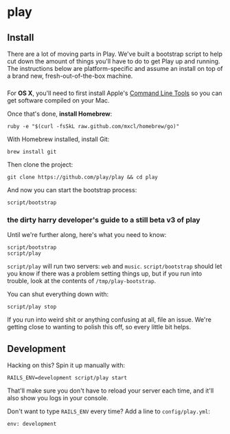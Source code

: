 # play

## Install

There are a lot of moving parts in Play. We've built a bootstrap script to help
cut down the amount of things you'll have to do to get Play up and running. The
instructions below are platform-specific and assume an install on top of a brand
new, fresh-out-of-the-box machine.

###

For **OS X**, you'll need to first install Apple's [Command Line Tools](https://developer.apple.com/downloads/index.action?=command%20line%20tools)
so you can get software compiled on your Mac.

Once that's done, **install Homebrew**:

    ruby -e "$(curl -fsSkL raw.github.com/mxcl/homebrew/go)"

With Homebrew installed, install Git:

    brew install git

Then clone the project:

    git clone https://github.com/play/play && cd play

And now you can start the bootstrap process:

    script/bootstrap


### the dirty harry developer's guide to a still beta v3 of play

Until we're further along, here's what you need to know:

    script/bootstrap
    script/play

`script/play` will run two servers: `web` and `music`. `script/bootstrap` should
let you know if there was a problem setting things up, but if you run into
trouble, look at the contents of `/tmp/play-bootstrap`.

You can shut everything down with:

    script/play stop

If you run into weird shit or anything confusing at all, file an issue. We're
getting close to wanting to polish this off, so every little bit helps.

## Development

Hacking on this? Spin it up manually with:

    RAILS_ENV=development script/play start

That'll make sure you don't have to reload your server each time, and it'll
also show you logs in your console.

Don't want to type `RAILS_ENV` every time? Add a line to `config/play.yml`:

    env: development
